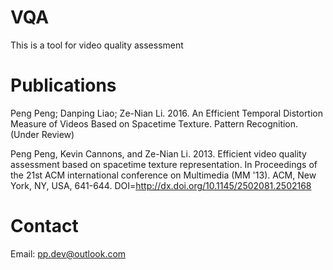 # VQA
This is a tool for video quality assessment

# Publications
Peng Peng; Danping Liao; Ze-Nian Li. 2016. An Efficient Temporal Distortion Measure of Videos Based on Spacetime Texture. Pattern Recognition. (Under Review)

Peng Peng, Kevin Cannons, and Ze-Nian Li. 2013. Efficient video quality assessment based on spacetime texture representation. In Proceedings of the 21st ACM international conference on Multimedia (MM '13). ACM, New York, NY, USA, 641-644. DOI=http://dx.doi.org/10.1145/2502081.2502168

# Contact
Email: pp.dev@outlook.com
